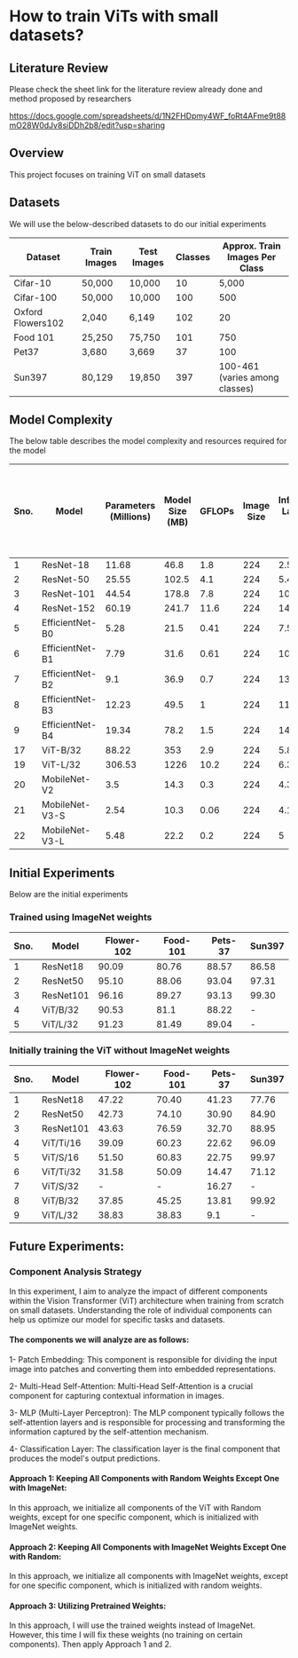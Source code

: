 
# How to train ViTs with small datasets?

## Literature Review

Please check the sheet link for the literature review already done and method proposed by researchers

https://docs.google.com/spreadsheets/d/1N2FHDpmy4WF_foRt4AFme9t88mO28W0dJv8siDDh2b8/edit?usp=sharing

## Overview

This project focuses on training ViT on small datasets

## Datasets

We will use the below-described datasets to do our initial experiments

| Dataset           | Train Images | Test Images | Classes | Approx. Train Images Per Class |
|-------------------|--------------|-------------|---------|--------------------------------|
| Cifar-10          | 50,000       | 10,000      | 10      | 5,000                          |
| Cifar-100         | 50,000       | 10,000      | 100     | 500                            |
| Oxford Flowers102 | 2,040        | 6,149       | 102     | 20                             |
| Food 101          | 25,250       | 75,750      | 101     | 750                            |
| Pet37             | 3,680        | 3,669       | 37      | 100                            |
| Sun397            | 80,129       | 19,850      | 397     | 100-461 (varies among classes) |


## Model Complexity

The below table describes the model complexity and resources required for the model 

| Sno. | Model           | Parameters (Millions) | Model Size (MB) | GFLOPs | Image Size | Inference Latency (ms) | GPU Memory Consumption for batch size 32 (MB) | Time to train 1 batch size of 32 (ms) |
|------|-----------------|-----------------------|-----------------|--------|------------|------------------------|--------------------------------------------|-------------------------------------|
| 1    | ResNet-18       | 11.68                 | 46.8            | 1.8    | 224        | 2.57                   | 2194                                       | 41                                  |
| 2    | ResNet-50       | 25.55                 | 102.5           | 4.1    | 224        | 5.47                   | 4624                                       | 123                                 |
| 3    | ResNet-101      | 44.54                 | 178.8           | 7.8    | 224        | 10.6                   | 6084                                       | 200                                 |
| 4    | ResNet-152      | 60.19                 | 241.7           | 11.6   | 224        | 14.4                   | 7866                                       | 285                                 |
| 5    | EfficientNet-B0 | 5.28                  | 21.5            | 0.41   | 224        | 7.51                   | 4254                                       | 74                                  |
| 6    | EfficientNet-B1 | 7.79                  | 31.6            | 0.61   | 224        | 10.27                  | 5398                                       | 105                                 |
| 7    | EfficientNet-B2 | 9.1                   | 36.9            | 0.7    | 224        | 13.49                  | 5570                                       | 111                                 |
| 8    | EfficientNet-B3 | 12.23                 | 49.5            | 1      | 224        | 11.39                  | 6876                                       | 143                                 |
| 9    | EfficientNet-B4 | 19.34                 | 78.2            | 1.5    | 224        | 14.34                  | 8760                                       | 195                                 |
| 17   | ViT-B/32        | 88.22                 | 353             | 2.9    | 224        | 5.8                    | 3714                                       | 112                                 |
| 19   | ViT-L/32        | 306.53                | 1226            | 10.2   | 224        | 6.3                    | 8774                                       | 350                                 |
| 20   | MobileNet-V2    | 3.5                   | 14.3            | 0.3    | 224        | 4.3                    | 3822                                       | 55                                  |
| 21   | MobileNet-V3-S  | 2.54                  | 10.3            | 0.06   | 224        | 4.1                    | 1718                                       | 21                                  |
| 22   | MobileNet-V3-L  | 5.48                  | 22.2            | 0.2    | 224        | 5                      | 2866                                       | 42                                  |




## Initial Experiments

Below are the initial experiments 

### Trained using ImageNet weights 

| Sno. | Model            | Flower-102 | Food-101 | Pets-37 | Sun397 |
| ---- | ---------------- | ---------- | -------- | ------- | ------ |
| 1    | ResNet18          | 90.09      | 80.76    | 88.57   | 86.58  |
| 2    | ResNet50          | 95.10      | 88.06    | 93.04   | 97.31  |
| 3    | ResNet101         | 96.16      | 89.27    | 93.13   | 99.30  |
| 4    | ViT/B/32          | 90.53      | 81.1     | 88.22   | -      |
| 5    | ViT/L/32          | 91.23      | 81.49    | 89.04   | -      |



### Initially training the ViT without ImageNet weights

| Sno. | Model         | Flower-102 | Food-101 | Pets-37 | Sun397 |
| ---- | ------------- | ---------- | -------- | ------- | ------ |
| 1    | ResNet18      | 47.22      | 70.40    | 41.23   | 77.76  |
| 2    | ResNet50      | 42.73      | 74.10    | 30.90   | 84.90  |
| 3    | ResNet101     | 43.63      | 76.59    | 32.70   | 88.95  |
| 4    | ViT/Ti/16     | 39.09      | 60.23    | 22.62   | 96.09  |
| 5    | ViT/S/16      | 51.50      | 60.83    | 22.75   | 99.97  |
| 6    | ViT/Ti/32     | 31.58      | 50.09    | 14.47   | 71.12  |
| 7    | ViT/S/32      | -          | -        | 16.27   | -      |
| 8    | ViT/B/32      | 37.85      | 45.25    | 13.81   | 99.92  |
| 9    | ViT/L/32      | 38.83      | 38.83    | 9.1     | -      |




## Future Experiments:

### Component Analysis Strategy

In this experiment, I aim to analyze the impact of different components within the Vision Transformer (ViT) architecture when training from scratch on small datasets. Understanding the role of individual components can help us optimize our model for specific tasks and datasets.

#### The components we will analyze are as follows:

1- Patch Embedding: This component is responsible for dividing the input image into patches and converting them into embedded representations.

2- Multi-Head Self-Attention: Multi-Head Self-Attention is a crucial component for capturing contextual information in images.

3- MLP (Multi-Layer Perceptron): The MLP component typically follows the self-attention layers and is responsible for processing and transforming the information captured by the self-attention mechanism.

4- Classification Layer: The classification layer is the final component that produces the model's output predictions.

#### Approach 1: Keeping All Components with Random Weights Except One with ImageNet:
In this approach, we initialize all components of the ViT with Random weights, except for one specific component, which is initialized with ImageNet weights.

#### Approach 2: Keeping All Components with ImageNet Weights Except One with Random:
In this approach, we initialize all components with ImageNet weights, except for one specific component, which is initialized with random weights.

#### Approach 3: Utilizing Pretrained Weights:
In this approach, I will use the trained weights instead of ImageNet. However, this time I will fix these weights (no training on certain components). Then apply Approach 1 and 2.

